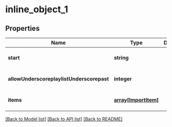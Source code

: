 # inline_object_1

## Properties
Name | Type | Description | Notes
------------ | ------------- | ------------- | -------------
**start** | **string** |  | [optional] [default to null]
**allowUnderscoreplaylistUnderscorepast** | **integer** |  | [optional] [default to null]
**items** | [**array[ImportItem]**](ImportItem.md) |  | [optional] [default to null]

[[Back to Model list]](../README.md#documentation-for-models) [[Back to API list]](../README.md#documentation-for-api-endpoints) [[Back to README]](../README.md)


